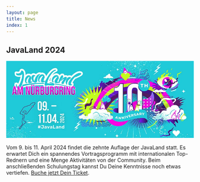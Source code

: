 ```yaml
---
layout: page
title: News
index: 1
---
```


## JavaLand 2024

<a href="https://www.javaland.eu"><img src="/public/img/javaland_2024.png"/></a>

Vom 9. bis 11. April 2024 findet die zehnte Auflage der JavaLand statt. Es erwartet Dich ein spannendes Vortragsprogramm mit internationalen Top-Rednern und eine Menge Aktivitäten von der Community. Beim anschließenden Schulungstag kannst Du Deine Kenntnisse noch etwas vertiefen. [Buche jetzt Dein Ticket](https://meine.doag.org/events/javaland/shop/).